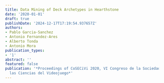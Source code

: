 ```yaml
---
title: Data Mining of Deck Archetypes in Hearthstone
date: '2020-01-01'
draft: true
publishDate: '2024-12-17T17:19:54.937657Z'
authors:
- Pablo Garcia-Sanchez
- Antonio Fernandez-Ares
- Alberto Tonda
- Antonio Mora
publication_types:
- '1'
abstract: ''
featured: false
publication: '*Proceedings of CoSECiVi 2020, VI Congreso de la Sociedad Española para
  las Ciencias del Videojuego*'
---
```


